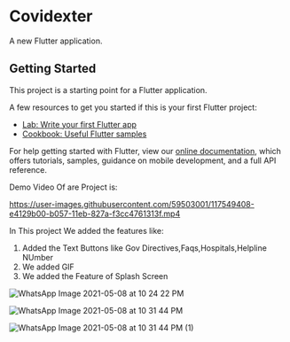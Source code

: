 # Covidexter

A new Flutter application.

## Getting Started

This project is a starting point for a Flutter application.

A few resources to get you started if this is your first Flutter project:

- [Lab: Write your first Flutter app](https://flutter.dev/docs/get-started/codelab)
- [Cookbook: Useful Flutter samples](https://flutter.dev/docs/cookbook)

For help getting started with Flutter, view our
[online documentation](https://flutter.dev/docs), which offers tutorials,
samples, guidance on mobile development, and a full API reference.


Demo Video Of are Project is:



https://user-images.githubusercontent.com/59503001/117549408-e4129b00-b057-11eb-827a-f3cc4761313f.mp4




In This project We added the features like:
1) Added the Text Buttons like Gov Directives,Faqs,Hospitals,Helpline NUmber
2) We added GIF
3) We added the Feature of Splash Screen

![WhatsApp Image 2021-05-08 at 10 24 22 PM](https://user-images.githubusercontent.com/59503001/117547392-fc30ed00-b04c-11eb-84e2-0f525b1c1bdd.jpeg)

![WhatsApp Image 2021-05-08 at 10 31 44 PM](https://user-images.githubusercontent.com/59503001/117547470-634ea180-b04d-11eb-8b6d-8f85f8c4b633.jpeg)



![WhatsApp Image 2021-05-08 at 10 31 44 PM (1)](https://user-images.githubusercontent.com/59503001/117547476-68135580-b04d-11eb-9a8c-dbde7fc1a5c6.jpeg)



